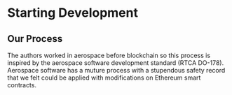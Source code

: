 # Starting Development

## Our Process

The authors worked in aerospace before blockchain so this process is inspired by the aerospace  software development standard \(RTCA DO-178\).  Aerospace software has a muture process with a stupendous safety record that we felt could be applied with modifications on Ethereum smart contracts.

### 

### 



